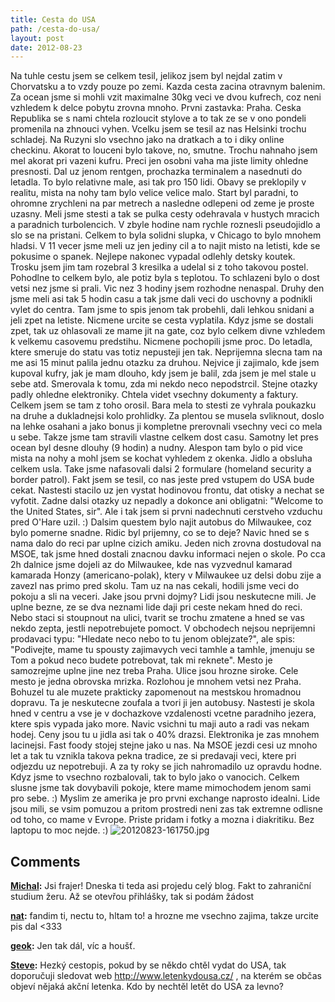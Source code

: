 ```yaml
---
title: Cesta do USA
path: /cesta-do-usa/
layout: post
date: 2012-08-23
---
```


Na tuhle cestu jsem se celkem tesil, jelikoz jsem byl nejdal zatim v Chorvatsku a to vzdy pouze po zemi. Kazda cesta zacina otravnym balenim. Za ocean jsme si mohli vzit maximalne 30kg veci ve dvou kufrech, coz neni vzhledem k delce pobytu zrovna mnoho. Prvni zastavka: Praha. Ceska Republika se s nami chtela rozloucit stylove a to tak ze se v ono pondeli promenila na zhnouci vyhen. Vcelku jsem se tesil az nas Helsinki trochu schladej. Na Ruzyni slo vsechno jako na dratkach a to i diky online checkinu. Akorat to louceni bylo takove, no, smutne. Trochu nahnaho jsem mel akorat pri vazeni kufru. Preci jen osobni vaha ma jiste limity ohledne presnosti. Dal uz jenom rentgen, prochazka terminalem a nasednuti do letadla. To bylo relativne male, asi tak pro 150 lidi. Obavy se preklopily v realitu, mista na nohy tam bylo velice velice malo. Start byl paradni, to ohromne zrychleni na par metrech a nasledne odlepeni od zeme je proste uzasny. Meli jsme stesti a tak se pulka cesty odehravala v hustych mracich a paradnich turbolencich. V zbyle hodine nam rychle roznesli pseudojidlo a slo se na pristani. Celkem to byla solidni slupka, v Chicago to bylo mnohem hladsi. V 11 vecer jsme meli uz jen jediny cil a to najit misto na letisti, kde se pokusime o spanek. Nejlepe nakonec vypadal odlehly detsky koutek. Trosku jsem jim tam rozebral 3 kresilka a udelal si z toho takovou postel. Pohodlne to celkem bylo, ale potiz byla s teplotou. To schlazeni bylo o dost vetsi nez jsme si prali. Vic nez 3 hodiny jsem rozhodne nenaspal. Druhy den jsme meli asi tak 5 hodin casu a tak jsme dali veci do uschovny a podnikli vylet do centra. Tam jsme to spis jenom tak probehli, dali lehkou snidani a jeli zpet na letiste. Nicmene urcite se cesta vyplatila. Kdyz jsme se dostali zpet, tak uz ohlasovali ze mame jit na gate, coz bylo celkem divne vzhledem k velkemu casovemu predstihu. Nicmene pochopili jsme proc. Do letadla, ktere smeruje do statu vas totiz nepusteji jen tak. Neprijemna slecna tam na me asi 15 minut palila jednu otazku za druhou. Nejvice ji zajimalo, kde jsem kupoval kufry, jak je mam dlouho, kdy jsem je balil, zda jsem je mel stale u sebe atd. Smerovala k tomu, zda mi nekdo neco nepodstrcil. Stejne otazky padly ohledne elektroniky. Chtela videt vsechny dokumenty a faktury. Celkem jsem se tam z toho orosil. Bara mela to stesti ze vyhrala poukazku na druhe a dukladnejsi kolo prohlidky. Za plentou se musela svliknout, doslo na lehke osahani a jako bonus ji kompletne prerovnali vsechny veci co mela u sebe. Takze jsme tam stravili vlastne celkem dost casu. Samotny let pres ocean byl desne dlouhy (9 hodin) a nudny. Alespon tam bylo o pid vice mista na nohy a mohl jsem se kochat vyhledem z okenka. Jidlo a obsluha celkem usla. Take jsme nafasovali dalsi 2 formulare (homeland security a border patrol). Fakt jsem se tesil, co nas jeste pred vstupem do USA bude cekat. Nastesti stacilo uz jen vystat hodinovou frontu, dat otisky a nechat se vyfotit. Zadne dalsi otazky uz nepadly a dokonce ani obligatni: "Welcome to the United States, sir". Ale i tak jsem si prvni nadechnuti cerstveho vzduchu pred O'Hare uzil. :) Dalsim questem bylo najit autobus do Milwaukee, coz bylo pomerne snadne. Ridic byl prijemny, co se to deje? Navic hned se s nama dalo do reci par uplne cizich amiku. Jeden nich zrovna dostudoval na MSOE, tak jsme hned dostali znacnou davku informaci nejen o skole. Po cca 2h dalnice jsme dojeli az do Milwaukee, kde nas vyzvednul kamarad kamarada Honzy (americano-polak), ktery v Milwaukee uz delsi dobu zije a zavezl nas primo pred skolu. Tam uz na nas cekali, hodili jsme veci do pokoju a sli na veceri. Jake jsou prvni dojmy? Lidi jsou neskutecne mili. Je uplne bezne, ze se dva neznami lide daji pri ceste nekam hned do reci. Nebo staci si stoupnout na ulici, tvarit se trochu zmatene a hned se vas nekdo zepta, jestli nepotrebujete pomoct. V obchodech nejsou neprijemni prodavaci typu: "Hledate neco nebo to tu jenom oblejzate?", ale spis: "Podivejte, mame tu spousty zajimavych veci tamhle a tamhle, jmenuju se Tom a pokud neco budete potrebovat, tak mi reknete". Mesto je samozrejme uplne jine nez treba Praha. Ulice jsou hrozne siroke. Cele mesto je jedna obrovska mrizka. Rozlohou je mnohem vetsi nez Praha. Bohuzel tu ale muzete prakticky zapomenout na mestskou hromadnou dopravu. Ta je neskutecne zoufala a tvori ji jen autobusy. Nastesti je skola hned v centru a vse je v dochazkove vzdalenosti vcetne paradniho jezera, ktere spis vypada jako more. Navic vsichni tu maji auto a radi vas nekam hodej. Ceny jsou tu u jidla asi tak o 40% drazsi. Elektronika je zas mnohem lacinejsi. Fast foody stojej stejne jako u nas. Na MSOE jezdi cesi uz mnoho let a tak tu vznikla takova pekna tradice, ze si predavaji veci, ktere pri odjezdu uz nepotrebuji. A za ty roky se jich nahromadilo uz opravdu hodne. Kdyz jsme to vsechno rozbalovali, tak to bylo jako o vanocich. Celkem slusne jsme tak dovybavili pokoje, ktere mame mimochodem jenom sami pro sebe. :) Myslim ze amerika je pro prvni exchange naprosto idealni. Lide jsou mili, se vsim pomuzou a pritom prostredi neni zas tak extremne odlisne od toho, co mame v Evrope. Priste pridam i fotky a mozna i diakritiku. Bez laptopu to moc nejde. :) ![20120823-161750.jpg](../wp-legacy-content/20120823-161750.jpg)

## Comments

**[Michal](#34528 "2013-04-20 19:14:26"):** Jsi frajer! Dneska ti teda asi projedu celý blog. Fakt to zahraniční studium žeru. Až se otevřou přihlášky, tak si podám žádost

**[nat](#33182 "2012-08-25 16:56:26"):** fandim ti, nectu to, hltam to! a hrozne me vsechno zajima, takze urcite pis dal <333

**[geok](#33183 "2012-08-26 22:52:58"):** Jen tak dál, víc a houšť.

**[Steve](#36051 "2014-03-22 17:23:00"):** Hezký cestopis, pokud by se někdo chtěl vydat do USA, tak doporučuji sledovat web http://www.letenkydousa.cz/ , na kterém se občas objeví nějaká akční letenka. Kdo by nechtěl letět do USA za levno?

